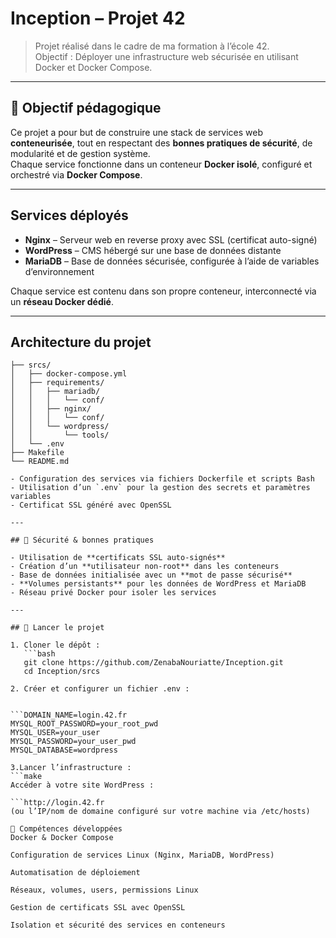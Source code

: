 #  Inception – Projet 42

> Projet réalisé dans le cadre de ma formation à l’école 42.  
> Objectif : Déployer une infrastructure web sécurisée en utilisant Docker et Docker Compose.

---

## 🎯 Objectif pédagogique

Ce projet a pour but de construire une stack de services web **conteneurisée**, tout en respectant des **bonnes pratiques de sécurité**, de modularité et de gestion système.  
Chaque service fonctionne dans un conteneur **Docker isolé**, configuré et orchestré via **Docker Compose**.

---

##  Services déployés

- **Nginx** – Serveur web en reverse proxy avec SSL (certificat auto-signé)
- **WordPress** – CMS hébergé sur une base de données distante
- **MariaDB** – Base de données sécurisée, configurée à l’aide de variables d’environnement

Chaque service est contenu dans son propre conteneur, interconnecté via un **réseau Docker dédié**.

---

##  Architecture du projet

```inception/
├── srcs/
│   ├── docker-compose.yml
│   ├── requirements/
│   │   ├── mariadb/
│   │   │   └── conf/
│   │   ├── nginx/
│   │   │   └── conf/
│   │   └── wordpress/
│   │       └── tools/
│   └── .env
├── Makefile
└── README.md

- Configuration des services via fichiers Dockerfile et scripts Bash
- Utilisation d’un `.env` pour la gestion des secrets et paramètres variables
- Certificat SSL généré avec OpenSSL

---

## 🔐 Sécurité & bonnes pratiques

- Utilisation de **certificats SSL auto-signés**
- Création d’un **utilisateur non-root** dans les conteneurs
- Base de données initialisée avec un **mot de passe sécurisé**
- **Volumes persistants** pour les données de WordPress et MariaDB
- Réseau privé Docker pour isoler les services

---

## 🚀 Lancer le projet

1. Cloner le dépôt :
   ```bash
   git clone https://github.com/ZenabaNouriatte/Inception.git
   cd Inception/srcs
   
2. Créer et configurer un fichier .env :


```DOMAIN_NAME=login.42.fr
MYSQL_ROOT_PASSWORD=your_root_pwd
MYSQL_USER=your_user
MYSQL_PASSWORD=your_user_pwd
MYSQL_DATABASE=wordpress

3.Lancer l’infrastructure :
```make
Accéder à votre site WordPress :

```http://login.42.fr
(ou l’IP/nom de domaine configuré sur votre machine via /etc/hosts)

🧠 Compétences développées
Docker & Docker Compose

Configuration de services Linux (Nginx, MariaDB, WordPress)

Automatisation de déploiement

Réseaux, volumes, users, permissions Linux

Gestion de certificats SSL avec OpenSSL

Isolation et sécurité des services en conteneurs
